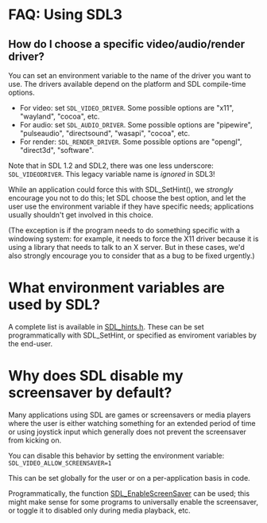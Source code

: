 # FAQ: Using SDL3

## How do I choose a specific video/audio/render driver?

You can set an environment variable to the name of the driver you want to use.
The drivers available depend on the platform and SDL compile-time options.

- For video: set `SDL_VIDEO_DRIVER`. Some possible options are "x11", "wayland",
  "cocoa", etc.
- For audio: set `SDL_AUDIO_DRIVER`. Some possible options are "pipewire",
  "pulseaudio", "directsound", "wasapi", "cocoa", etc.
- For render: `SDL_RENDER_DRIVER`. Some possible options are "opengl",
  "direct3d", "software".

Note that in SDL 1.2 and SDL2, there was one less underscore: `SDL_VIDEODRIVER`.
This legacy variable name is _ignored_ in SDL3!

While an application could force this with SDL_SetHint(), we _strongly_
encourage you not to do this; let SDL choose the best option, and let the user
use the environment variable if they have specific needs; applications usually
shouldn't get involved in this choice.

(The exception is if the program needs to do something specific with a
windowing system: for example, it needs to force the X11 driver because it
is using a library that needs to talk to an X server. But in these cases, we'd
also strongly encourage you to consider that as a bug to be fixed urgently.)


# What environment variables are used by SDL?

A complete list is available in [SDL_hints.h](https://github.com/libsdl-org/SDL/blob/main/include/SDL3/SDL_hints.h).
These can be set programmatically with SDL_SetHint, or specified as enviroment
variables by the end-user.


# Why does SDL disable my screensaver by default?

Many applications using SDL are games or screensavers or media players where
the user is either watching something for an extended period of time or using
joystick input which generally does not prevent the screensaver from kicking
on.

You can disable this behavior by setting the environment variable:
`SDL_VIDEO_ALLOW_SCREENSAVER=1`

This can be set globally for the user or on a per-application basis in code.

Programmatically, the function [SDL_EnableScreenSaver](SDL_EnableScreenSaver)
can be used; this might make sense for some programs to universally enable
the screensaver, or toggle it to disabled only during media playback, etc.

